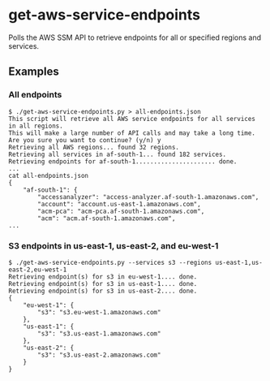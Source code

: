 # get-aws-service-endpoints
Polls the AWS SSM API to retrieve endpoints for all or specified regions and services.

## Examples

### All endpoints

```
$ ./get-aws-service-endpoints.py > all-endpoints.json
This script will retrieve all AWS service endpoints for all services in all regions.
This will make a large number of API calls and may take a long time.
Are you sure you want to continue? (y/n) y
Retrieving all AWS regions... found 32 regions.
Retrieving all services in af-south-1... found 182 services.
Retrieving endpoints for af-south-1...................... done.
...
cat all-endpoints.json
{
    "af-south-1": {
        "accessanalyzer": "access-analyzer.af-south-1.amazonaws.com",
        "account": "account.us-east-1.amazonaws.com",
        "acm-pca": "acm-pca.af-south-1.amazonaws.com",
        "acm": "acm.af-south-1.amazonaws.com",
...
```

### S3 endpoints in us-east-1, us-east-2, and eu-west-1

```
$ ./get-aws-service-endpoints.py --services s3 --regions us-east-1,us-east-2,eu-west-1
Retrieving endpoint(s) for s3 in eu-west-1.... done.
Retrieving endpoint(s) for s3 in us-east-1.... done.
Retrieving endpoint(s) for s3 in us-east-2.... done.
{
    "eu-west-1": {
        "s3": "s3.eu-west-1.amazonaws.com"
    },
    "us-east-1": {
        "s3": "s3.us-east-1.amazonaws.com"
    },
    "us-east-2": {
        "s3": "s3.us-east-2.amazonaws.com"
    }
}
```